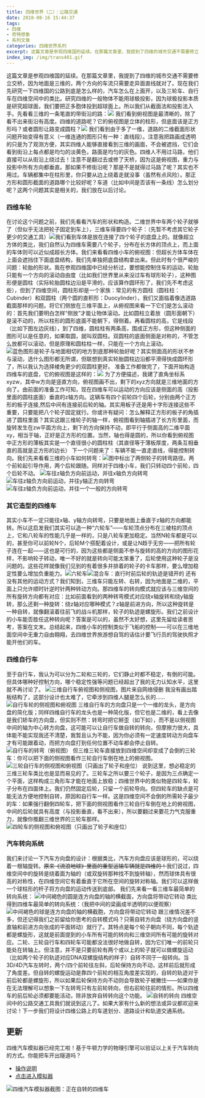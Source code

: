 ```yaml
---
title: 四维世界（二）：公路交通
date: 2018-08-16 15:44:37
tags: 
- 四维
- 奇特想象
- 系列文章
categories: 四维世界系列
excerpt: 这篇文章是参观四维国的延续。在那篇文章里，我提到了四维的城市交通不需要修立交桥，因为地面是三维的，两个方向的车流只需要走异面直线就对了。现在我们先研究一下四维国的公路到底是怎么样的，汽车怎么在上面开，以及三轮车、自行车在四维空间中的类比。研究四维的一般物体不能用球极投影，因为球极投影本质是研究超球面，我们要把正多胞体投到超球面上。所以我们从截面法和投影法入手。先看看三维的一条笔直的带街沿的路：
index_img: /img/trans401.gif
---
```


这篇文章是参观四维国的延续。在那篇文章里，我提到了四维的城市交通不需要修立交桥，因为地面是三维的，两个方向的车流只需要走异面直线就对了。现在我们先研究一下四维国的公路到底是怎么样的，汽车怎么在上面开，以及三轮车、自行车在四维空间中的类比。研究四维的一般物体不能用球极投影，因为球极投影本质是研究超球面，我们要把正多胞体投到超球面上。所以我们从截面法和投影法入手。先看看三维的一条笔直的带街沿的路：![](/img/trans400.gif)
我们看到俯视图是最清晰的，除了看不出来街沿有高度。四维的道路呢？它的俯视图是立体的柱形，但底面该是正方形吗？或者圆形让路变成圆柱？![](/img/trans401.gif)<!--more-->
我们看到由于多了一维，道路的二维截面形状问题开始变得有意义（一维连通的图形只有一种：直线段）。注意我把路画成透明的只是为了观测方便，其实四维人能够直接看到三维的画面，不会被遮挡，它们会看到街沿上每点都是均匀的淡黄色，路面是均匀的灰色。四维人不用过马路，他们直接可以从街沿上绕过去！注意不是翻过去或修了天桥，因为这是俯视图，重力与投影中所有方向都垂直。那如果不修街沿呢？那是不是就得过马路了呢？其实也不用过。车辆都集中在柱形里，你只要从边上绕着走就没事（虽然有点风险）。那正方形和圆形截面的道路哪个比较好呢？车道（比如中间是否该有一条线）怎么划分呢？这两个问题其实是相关的，我们放在以后讨论。
### 四维车轮
在讨论这个问题之前，我们先看看汽车的形状和构造。二维世界中车两个轮子就够了（但似乎无法把轮子固定到车上），三维车得要四个轮子：（先暂不考虑其它轮子更少的交通工具）![](/img/trans402.gif)我们看到车体是放在连接了四个轮子的底盘上的。就像超立方体的类比，我们自然认为四维车需要八个轮子，分布在长方体的顶点上，而上面的车体则可以近似成超长方体。我们来看看四维小车的俯视图：但超长方体车体在上面会遮挡住下面底盘结构，我们先单独把底盘结构拿出来。但此时有个很严峻的问题：轮胎的形状。我在参观四维国中已经分析过，要想能控制住车的运动，轮胎只能有一个方向的滚动自由度（比如我们世界里从来没过车有球形轮子），这种图形便是圆柱（实际轮胎圆柱边沿是平滑的，应该算作圆环形了，我们先不考虑这些），但到了四维空间，圆柱形却是一个家族：常见的有方圆柱（圆柱柱：Cubinder）和双圆柱（两个圆的直积形：Duocylinder），我们又面临着像选道路截面那样的问题。将它们侧放在三维平面上，从俯视图来看一下它们是怎么滚动的：首先我们要明白怎样“侧放”才能让物体滚动。比如圆柱立着放（圆形面朝下）是滚不动的，所以柱形的圆形底面不能朝下，得侧着。再看圆柱的高，它是线段（比如下图左边灰线），到了四维，圆柱柱有两条高，围成正方形，但这种侧面的图形可以是任意的，如果取圆，就叫双圆柱。双圆柱的底面侧面是对称的，不管怎么放都可以滚动，但是原理和圆柱柱一样，只能在一个方向上滚动。![蓝色图形是轮子与地面相切的地方](/img/trans403.gif)到底那种轮胎好呢？其实侧面高的形状不参与滚动，选什么图形都无所谓，但联想到真实轮胎圆柱边沿都平滑得快成圆环形了，所以我认为选择棱角更少的双圆柱更好。
准备工作都做完了，下面开始构造四维车的底盘，它的俯视图是这样的：![](/img/trans404.gif)
为了方便描述，我建了直角坐标系xyzw，其中w方向是竖直方向，俯视图画不出，剩下的xyz方向就是三维地面的方向了。由前面的准备工作可知，现在四维车可以运动的方向应该是侧面的高（投影里面的圆柱底面）垂直的z轴方向。这辆车有四个前轮四个后轮，分别由两个正方形的板子连接,然后中间有连接前后轮的轴。其实用板子还是用十字形连接这些不重要，只要能把八个轮子固定就行。你或许有疑问：怎么解释正方形的板子的角插进了圆柱里面？其实这跟三维轮子的轴一样，俯视图看到轴插进了长方形里面，而旋转发生在zw平面方向上，剩下的方向保持不动，即平行于侧面高的二维平面xy，相当于轴，正好是正方形的位置。当然，轴也得是圆的，所以你看到俯视图中正方形的薄板其实是一个直径很小的圆柱柱（其直径等于薄板厚度，两条互相垂直的高就是正方形的边长）
下一个问题来了：车辆不能一直走直线，得能控制转向。我们先来看看三维的小车如何转弯：![](/img/trans405.gif)图中标出了两侧轮子的转弯路径。两个前轮起引导作用，两个后轮跟随。同样对于四维小车，我们只转动四个前轮，四个后轮不动。
![车往z轴负方向前运动，并往x轴负方向转弯](/img/trans406.gif)
![车往z轴负方向前运动，并往y轴正方向转弯](/img/trans407.gif)
![车往z轴负方向前运动，并往一个一般的方向转弯](/img/trans408.gif)
### 其它造型的四维车
其实小车不一定只能往x轴、y轴方向转弯，只要是地面上垂直于z轴的方向都能转。所以这启发我们其实可以造一种“六轮车”——车轮顶点分布在三棱柱的顶点上，它和八轮车的性能几乎是一样的，只是八轮车更加稳定。当然N轮车都是可以的，甚至你可以前轮N个，后轮M个搭配着设计，或是让N趋于无穷——把所有轮子连在一起——这也是可行的，因为这些都是侧面不参与旋转的高的方向的图形花样，不影响轮子转动，唯一不好的就是转向可能太笨重了，后轮使用这种轮子是没问题的。这些花样就像我们见到的有着很多并排着的轮子的卡车那样，要么增加稳定性要么增加负重能力。![六轮车](/img/trans409.gif)![混合车：直行时前后轮的轨迹是错开的](/img/trans410.gif)
<a name="selfchhe"></a>还有没有其他的运动方式？我们知到，三维车只能左转、右转，因为地面是二维的，平面上只允许顺时针逆时针两种转动方向。那四维车的转向模式就应该与三维空间的所有旋转方向都有对应：比如前面看到的两种转弯模式对应绕x轴旋转和绕y轴旋转，那么还剩一种旋转：绕z轴对应哪种模式？z轴是前进方向，所以这种旋转是一种自转，就像翻滚着往前飞的战斗机那样，轮子的轨迹是螺旋形。我们之前设计的小车能否胜任这种转向呢？答案是可以的，虽然不太好想，这里先留给读者思考，答案在文末。总结起来，四维小车的控制类似于飞船的控制——可以在三维地面空间中无重力自由翱翔，去四维世界旅游想自驾的话估计要飞行员的驾驶执照才能开他们的车。

### 四维自行车
至于自行车，我认为可以分为二轮和三轮的，它们静止时都不稳定，有倒的可能。但具体哪种好控制方向，哪个稳定性强等问题已经超出了我的无力认知水平，这里就不再讨论了。
![三维自行车俯视图和侧视图，图片来自网络侵删](/img/trans400.jpg)
我没有画出踏板结构了，这部分设计也太难了，它牵涉到四维人腿是怎么长的……
![自行车轮的侧视图和俯视图](/img/trans401.jpg)
三维自行车的方向盘只是一个一维的龙头，是方向盘的简化版；同样四维自行车的龙头也是一种简化版，但它也是二维的，看上去像是我们轿车的方向盘，但实则不然：转弯时把它掰歪（如下如），而不是以侧视图中间的轴为中心转方向盘，这可能可以让自行车做自转的转向，但摩擦力很大，具体能不能实现我还不清楚，我暂且认为不能，因为你必须有一定速度转动方向盘车才有可能跟着动，而把方向盘打到任何位置不动车都会停止自转。
![自行车的转弯（俯视图）](/img/trans402.jpg)
但三维三轮车直接放到四维空间却变成了会倒的三轮车：你可以把下面的侧视图看作三轮自行车倒在地上的俯视图。
![三轮自行车的侧视图和俯视图（只画出了轮子和座位）](/img/trans411.gif)
说到这里，想必稳定的三维三轮车类比也是显而易见的了。三轮车之所以要三个轮子，是因为三点确定一个平面，这样构成三角形车才能在地面上放稳；四维世界中的类似物是四轮车，轮子分布在四面体上。我们仍然固定后轮，只留一个前轮导向。但四轮车的缺点是可能无法方便地控制自转，原因和自行车一样。这是四维空间不会倒的所需轮子最少的车：如果强行翻倒四轮车，把下面的侧视图看作三轮自行车倒在地上的俯视图，中间的后轮就具有高度（与投影垂直，看不出来），所以要翻过来要花力气克服重力，就像你推翻三维世界的三轮车那样。
![四轮车的侧视图和俯视图（只画出了轮子和座位）](/img/trans415.gif)
### 汽车转向系统
我们来讨论一下汽车方向盘的设计：根据类比，汽车方向盘应该是球形的，可以绕着一根轴旋转。~~原来《流浪地球》里面的重型运输车辆就是四维的！~~我们说过，四维空间中的旋转是绕着面为轴的（或双旋转那种找不到旋转轴），然而球体具有很高的对称性，在四维空间它有着垂直于它所在空间的旋转对称轴。我们可以这样做一个球柱形的杆子将方向盘的运动传送到底部。
我们先来看一看三维车最简单的转向系统：
![中间褐色的圆是连方向盘的轴的横截面，方向盘将带动它转动](/img/trans412.gif)
类比得到四维车最简单的转向系统：（我把中间的梁画成半透明的以便观察）
![中间褐色的球是连方向盘的轴的横截胞，方向盘将带动它转动](/img/trans413.gif)
跟三维情况差不多，但还记得我们之前留给你思考的自转模式吗？只需自转方向盘（绕方向盘的竖直轴和前进方向张成的平面转动）就行了。其特点是每个轮子朝向不同，每个轨迹都是螺旋形，这就是前面提到的小车所有可能的转向和三维空间所有可能的旋转对应。二轮、三轮自行车和四轮车可能都没法很好地做自转，因为它们唯一的前轮只能处在转轴上。但注意，并不是只要前轮有两个或以上的轮子就可以做螺旋运动（比如两个轮子的轨迹对应DNA双螺旋结构的样子）自转不同于一般转向。当3D/4D汽车左转时，两个/四个前轮往左斜，后轮保持方向不动，这样前后就形成了角度差。但自转的螺旋运动是靠四个前轮的相互角度差实现的，自转的轨迹对于前后轮都是螺旋形，所以如果后轮保持方向不动则会导致轮子被撇住——如果你是在无法理解可以想象一下左转弯只有左前轮转向，但右前轮往前的情形。所以四维车的前后轮必须都要能活动，除非放弃自转转向这个功能。
![自转的转向](/img/trans414.gif)
四维空间中的公路交通工具我们就说到这儿了。如果大家有什么新的想法或异议都欢迎来讨论！下一步我们将设计四维公路上的车道划分、道路设计和轨道交通系统。

## 更新
四维汽车模拟器已经完工啦！基于牛顿力学的物理引擎可以验证以上关于汽车转向的方式。你能把车开出隧道吗？
- [操作说明](/archives/newton4/#more)
- [点击进入模拟器](/4dViewer/physique/car.html)

![四维汽车模拟器截图：正在自转的四维车](/img/newtonf002.jpg)
